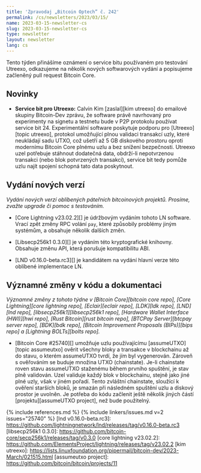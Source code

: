 ```yaml
---
title: 'Zpravodaj „Bitcoin Optech” č. 242'
permalink: /cs/newsletters/2023/03/15/
name: 2023-03-15-newsletter-cs
slug: 2023-03-15-newsletter-cs
type: newsletter
layout: newsletter
lang: cs
---
```

Tento týden přinášíme oznámení o service bitu používaném pro testování
Utreexo, odkazujeme na několik nových softwarových vydání a popisujeme
začleněný pull request Bitcoin Core.

## Novinky

- **Service bit pro Utreexo:** Calvin Kim [zaslal][kim utreexo] do
  emailové skupiny Bitcoin-Dev zprávu, že software právě navrhovaný
  pro experimenty na signetu a testnetu bude v P2P protokolu používat
  service bit 24. Experimentální software poskytuje podporu pro
  [Utreexo][topic utreexo], protokol umožňující plnou validaci
  transakcí uzly, které neukládají sadu UTXO, což ušetří až 5 GB
  diskového prostoru oproti modernímu Bitcoin Core plnému uzlu a
  bez snížení bezpečnosti. Utreexo uzel potřebuje stáhnout dodatečná data,
  obdrží-li nepotvrzenou transakci (nebo blok potvrzených transakcí),
  service bit tedy pomůže uzlu najít spojení schopná tato data
  poskytnout.

## Vydání nových verzí

*Vydání nových verzí oblíbených páteřních bitcoinových projektů. Prosíme,
zvažte upgrade či pomoc s testováním.*

- [Core Lightning v23.02.2][] je údržbovým vydáním tohoto LN software.
  Vrací zpět změny RPC volání `pay`, které způsobily problémy
  jiným systémům, a obsahuje několik dalších změn.

- [Libsecp256k1 0.3.0][] je vydáním této kryptografické knihovny.
  Obsahuje změnu API, která porušuje kompatibilitu ABI.

- [LND v0.16.0-beta.rc3][] je kandidátem na vydání hlavní verze této
  oblíbené implementace LN.

## Významné změny v kódu a dokumentaci

*Významné změny z tohoto týdne v [Bitcoin Core][bitcoin core repo], [Core
Lightning][core lightning repo], [Eclair][eclair repo], [LDK][ldk repo],
[LND][lnd repo], [libsecp256k1][libsecp256k1 repo], [Hardware Wallet
Interface (HWI)][hwi repo], [Rust Bitcoin][rust bitcoin repo], [BTCPay
Server][btcpay server repo], [BDK][bdk repo], [Bitcoin Improvement
Proposals (BIPs)][bips repo] a [Lightning BOLTs][bolts repo].*

- [Bitcoin Core #25740][] umožňuje uzlu používajícímu [assumeUTXO][topic assumeutxo]
  ověrit všechny bloky a transakce v blockchainu až do stavu, o kterém
  assumeUTXO tvrdí, že jím byl vygenerován. Zároveň s ověřováním se buduje
  množina UTXO (chainstate). Je-li chainstate roven stavu
  assumeUTXO staženému během prvního spuštění, je stav plně validován.
  Uzel validuje každý blok v blockchainu, stejně jako jiné plné uzly, však
  v jiném pořadí. Tento zvláštní chainstate, sloužící k ověření starších
  bloků, je smazán při následném spuštění uzlu a diskový prostor je uvolněn.
  Je potřeba do kódu začlenit ještě několik jiných částí [projektu][assumeUTXO project],
  než bude použitelný.

{% include references.md %}
{% include linkers/issues.md v=2 issues="25740" %}
[lnd v0.16.0-beta.rc3]: https://github.com/lightningnetwork/lnd/releases/tag/v0.16.0-beta.rc3
[libsecp256k1 0.3.0]: https://github.com/bitcoin-core/secp256k1/releases/tag/v0.3.0
[core lightning v23.02.2]: https://github.com/ElementsProject/lightning/releases/tag/v23.02.2
[kim utreexo]: https://lists.linuxfoundation.org/pipermail/bitcoin-dev/2023-March/021515.html
[assumeutxo project]: https://github.com/bitcoin/bitcoin/projects/11
